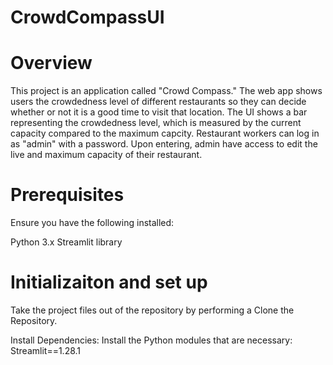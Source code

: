 # CrowdCompassUI
# Overview
This project is an application called "Crowd Compass." The web app shows users the crowdedness level of different restaurants so they can decide whether or not it is a good time to visit that location. The UI shows a bar representing the crowdedness level, which is measured by the current capacity compared to the maximum capcity. Restaurant workers can log in as "admin" with a password. Upon entering, admin have access to edit the live and maximum capacity of their restaurant. 

# Prerequisites 
Ensure you have the following installed:

Python 3.x
Streamlit library 

# Initializaiton and set up
Take the project files out of the repository by performing a Clone the Repository.

Install Dependencies: Install the Python modules that are necessary: Streamlit==1.28.1



